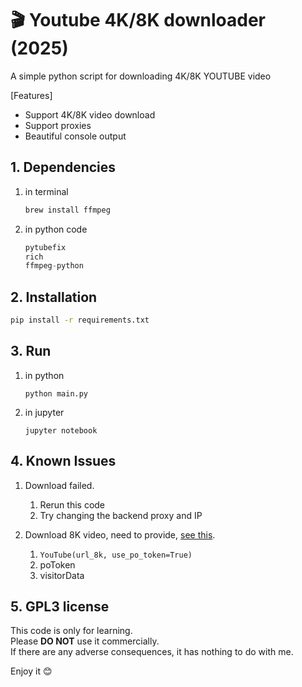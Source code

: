 # 🎬 Youtube 4K/8K downloader (2025)

A simple python script for downloading 4K/8K YOUTUBE video

[Features]  

- Support 4K/8K video download
- Support proxies
- Beautiful console output  

## 1. Dependencies
1. in terminal
    ```sh
    brew install ffmpeg
    ```
2. in python code
    ```python
    pytubefix
    rich
    ffmpeg-python
    ```

## 2. Installation

```sh
pip install -r requirements.txt
```

## 3. Run

1. in python
    ```
    python main.py
    ```

2. in jupyter
    ```
    jupyter notebook
    ```

## 4. Known Issues
1. Download failed. 
    1. Rerun this code
    2. Try changing the backend proxy and IP
    
2. Download 8K video, need to provide, [see this](https://pytubefix.readthedocs.io/en/latest/user/po_token.html).
    1. `YouTube(url_8k, use_po_token=True)`
    2. poToken
    3. visitorData  


## 5. GPL3 license

This code is only for learning.  
Please **DO NOT** use it commercially.   
If there are any adverse consequences, it has nothing to do with me.

Enjoy it 😊










